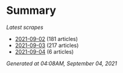 # Summary
*Latest scrapes*
* [2021-09-02](https://github.com/nuuuwan/news_lk/blob/data/news_lk.2021-09-02.json) (181 articles)
* [2021-09-03](https://github.com/nuuuwan/news_lk/blob/data/news_lk.2021-09-03.json) (217 articles)
* [2021-09-04](https://github.com/nuuuwan/news_lk/blob/data/news_lk.2021-09-04.json) (6 articles)

*Generated at 04:08AM, September 04, 2021*